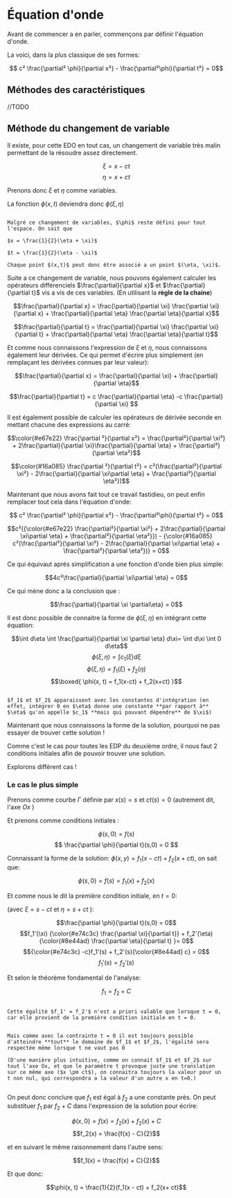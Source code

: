 # Équation d'onde

Avant de commencer a en parler, commençons par définir l'équation d'onde. 

La voici, dans la plus classique de ses formes:

$$ c² \frac{\partial² \phi}{\partial x²} - \frac{\partial²\phi}{\partial t²} = 0$$


## Méthodes des caractéristiques

//TODO

## Méthode du changement de variable

Il existe, pour cette EDO en tout cas, un changement de variable très malin permettant de la résoudre assez directement.

$$ \xi = x - ct $$
$$ \eta = x + ct $$

Prenons donc $\xi$ et $\eta$ comme variables.

La fonction $\phi(x,t)$ deviendra donc $\phi(\xi, \eta)$

```admonish note

Malgré ce changement de variables, $\phi$ reste défini pour tout l'espace. On sait que 

$x = \frac{1}{2}(\eta + \xi)$

$t = \frac{1}{2}(\eta - \xi)$

Chaque point $(x,t)$ peut donc être associé a un point $(\eta, \xi)$.

```

Suite a ce changement de variable, nous pouvons également calculer les opérateurs différenciels $\frac{\partial}{\partial x}$ et $\frac{\partial}{\partial t}$ 
vis a vis de ces variables. (En utilisant la **règle de la chaine**)

$$\frac{\partial}{\partial x} = \frac{\partial}{\partial \xi} \frac{\partial \xi}{\partial x} + \frac{\partial}{\partial \eta} \frac{\partial \eta}{\partial x}$$

$$\frac{\partial}{\partial t} = \frac{\partial}{\partial \xi} \frac{\partial \xi}{\partial t} + \frac{\partial}{\partial \eta} \frac{\partial \eta}{\partial t}$$

Et comme nous connaissons l'expression de $\xi$ et $\eta$, nous connaissons également leur dérivées. 
Ce qui permet d'écrire plus simplement (en remplaçant les dérivées connues par leur valeur):

$$\frac{\partial}{\partial x} = \frac{\partial}{\partial \xi} + \frac{\partial}{\partial \eta}$$

$$\frac{\partial}{\partial t} =  c \frac{\partial}{\partial \eta} -c \frac{\partial}{\partial \xi} $$

Il est également possible de calculer les opérateurs de dérivée seconde en mettant chacune des expressions au carré:

$$\color{#e67e22} \frac{\partial ²}{\partial x²} = \frac{\partial²}{\partial \xi²} + 2\frac{\partial}{\partial \xi}\frac{\partial}{\partial \eta} + \frac{\partial²}{\partial \eta²}$$

$$\color{#16a085} \frac{\partial ²}{\partial t²} = c²(\frac{\partial²}{\partial \xi²} - 2\frac{\partial}{\partial \xi\partial \eta} + \frac{\partial²}{\partial \eta²})$$


Maintenant que nous avons fait tout ce travail fastidieu, on peut enfin remplacer tout cela dans l'équation d'onde:

$$ c² \frac{\partial² \phi}{\partial x²} - \frac{\partial²\phi}{\partial t²} = 0$$

$$c²({\color{#e67e22} \frac{\partial²}{\partial \xi²} + 2\frac{\partial}{\partial \xi\partial \eta} + \frac{\partial²}{\partial \eta²}}) - {\color{#16a085} c²(\frac{\partial²}{\partial \xi²} - 2\frac{\partial}{\partial \xi\partial \eta} + \frac{\partial²}{\partial \eta²})} = 0$$

Ce qui équivaut après simplification a une fonction d'onde bien plus simple:

$$4c²\frac{\partial}{\partial \xi\partial \eta} = 0$$

Ce qui mène donc a la conclusion que :

$$\frac{\partial}{\partial \xi \partial\eta} = 0$$

Il est donc possible de connaitre la forme de $\phi(\xi, \eta)$ en intégrant cette équation:

$$\int d\eta \int \frac{\partial}{\partial \xi \partial \eta} d\xi= \int d\xi \int 0 d\eta$$
$$\phi(\xi, \eta) = \int c_1(\xi) d\xi $$
$$\phi(\xi, \eta) = f_1(\xi) + f_2(\eta) $$
$$\boxed{ \phi(x, t) = f_1(x-ct) + f_2(x+ct) }$$


```admonish warning title="Important"

$f_1$ et $f_2$ apparaissent avec les constantes d'intégration (en effet, intégrer 0 en $\eta$ donne une constante **par rapport à** $\eta$ qu'on appelle $c_1$ **mais qui pouvant dépendre** de $\xi$)

```

Maintenant que nous connaissons la forme de la solution, pourquoi ne pas essayer de trouver cette solution !

Comme c'est le cas pour toutes les EDP du deuxième ordre, il nous faut 2 conditions initiales afin de pouvoir trouver une solution. 

Explorons différent cas !

### Le cas le plus simple

Prenons comme courbe $\Gamma$ définie par $x(s) = s$ et $ct(s) = 0$ (autrement dit, l'axe $Ox$ ) 

Et prenons comme conditions initiales :

$$ \phi(s, 0) = f(s)$$
$$ \frac{\partial \phi}{\partial t}(s,0) = 0 $$

Connaissant la forme de la solution: $\phi(x,y) = f_1(x-ct) + f_2(x+ct)$, on sait que:

$$\phi(s,0) = f(s) = f_1(x) + f_2(x)$$

Et comme nous le dit la première condition initiale, en $t=0$:

 (avec $\xi = s - ct$ et $\eta = s + ct$ ):

$$\frac{\partial \phi}{\partial t}(s,0) = 0$$
$$f_1'(\xi) {\color{#e74c3c} \frac{\partial \xi}{\partial t}} + f_2'(\eta) {\color{#8e44ad} \frac{\partial \eta}{\partial t} }= 0$$
$${\color{#e74c3c} -c}f_1'(s) + f_2'(s){\color{#8e44ad} c} = 0$$
$$f_1'(s) = f_2'(s)$$

Et selon le théorème fondamental de l'analyse:

$$f_1 = f_2 + C$$

```admonish warning title="Important"

Cette égalité $f_1' = f_2'$ n'est a priori valable que lorsque t = 0, car elle provient de la première condition initiale en t = 0.


Mais comme avec la contrainte t = 0 il est toujours possible d'atteindre **tout** le domaine de $f_1$ et $f_2$, l'égalité sera respectée même lorsque t ne vaut pas 0

(D'une manière plus intuitive, comme on connait $f_1$ et $f_2$ sur tout l'axe Ox, et que le paramètre t provoque juste une translation sur ce même axe ($x \pm ct$), on connaitra toujours la valeur pour un t non nul, qui correspondra a la valeur d'un autre x en t=0.)


```

On peut donc conclure que $f_1$ est égal à $f_2$ a une constante près. On peut substituer $f_1$ par $f_2 + C$ dans l'expression de la solution pour écrire:

$$\phi(x,0) = f(x) = f_2(x) + f_2(x) + C$$
$$f_2(x) = \frac{f(x) - C}{2}$$

et en suivant le même raisonnement dans l'autre sens:

$$f_1(x) = \frac{f(x) + C}{2}$$

Et que donc:

$$\phi(x, t) = \frac{1}{2}(f_1(x - ct) + f_2(x+ ct)$$

